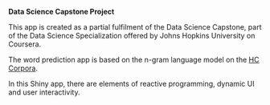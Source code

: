 **Data Science Capstone Project**

This app is created as a partial fulfilment of the Data Science Capstone,
part of the Data Science Specialization offered by
Johns Hopkins University on Coursera.

The word prediction app is based on the n-gram language model on the
[HC Corpora](http://www.corpora.heliohost.org/).

In this Shiny app, there are elements of reactive programming, dynamic UI and user interactivity.